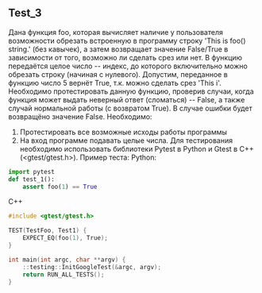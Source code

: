 ## **Test_3**
Дана функция foo, которая вычисляет наличие у пользователя возможности обрезать встроенную в программу строку 'This is foo() string.' (без кавычек), а затем возвращает значение False/True в зависимости от того, возможно ли сделать срез или нет.
В функцию передаётся целое число -- индекс, до которого включительно можно обрезать строку (начиная с нулевого).
Допустим, переданное в функцию число 5 вернёт True, т.к. можно сделать срез 'This i'.
Необходимо протестировать данную функцию, проверив случаи, когда функция может выдать неверный ответ (сломаться) -- False, а также случай нормальной работы (с возвратом True).
В случае ошибки будет возвращёно значение False.
Необходимо:
1) Протестировать все возможные исходы работы программы
2) На вход программе подавать целые числа.
Для тестирования необходимо использовать библиотеки Pytest в Python и Gtest в C++ (<gtest/gtest.h>).
Пример теста:
Python:
```python
import pytest
def test_1():
	assert foo(1) == True
```


C++
```c++
#include <gtest/gtest.h>

TEST(TestFoo, Test1) {
    EXPECT_EQ(foo(1), True);
}

int main(int argc, char **argv) {
    ::testing::InitGoogleTest(&argc, argv);
    return RUN_ALL_TESTS();
}
```
